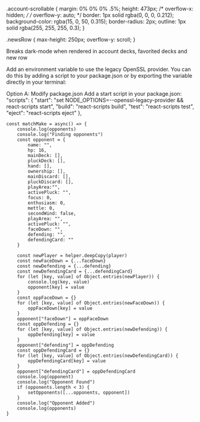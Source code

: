 .account-scrollable {
    margin: 0% 0% 0% .5%;
    height: 473px;
    /* overflow-x: hidden; */
    /* overflow-y: auto; */
    border: 1px solid rgba(0, 0, 0, 0.212);
    background-color: rgba(15, 0, 50, 0.315);
    border-radius: 2px;
    outline: 1px solid rgba(255, 255, 255, 0.3);
  }

  .newsRow {
    max-height: 250px;
    overflow-y: scroll;
  }

  Breaks dark-mode when rendered in account decks, favorited decks and new row



Add an environment variable to use the legacy OpenSSL provider. You can do this by adding a script to your package.json or by exporting the variable directly in your terminal:

Option A: Modify package.json
Add a start script in your package.json:
  "scripts": {
    "start": "set NODE_OPTIONS=--openssl-legacy-provider && react-scripts start",
    "build": "react-scripts build",
    "test": "react-scripts test",
    "eject": "react-scripts eject"
  },




    const matchMake = async() => {
        console.log(opponents)
        console.log("Finding opponents")
        const opponent = {
            name: "",
            hp: 16,
            mainDeck: [],
            pluckDeck: [],
            hand: [],
            ownership: [],
            mainDiscard: [],
            pluckDiscard: [],
            playArea:"",
            activePluck: "",
            focus: 0,
            enthusiasm: 0,
            mettle: 0,
            secondWind: false,
            playArea: "",
            activePluck: "",
            faceDown: "",
            defending: "",
            defendingCard: ""
        }

        const newPlayer = helper.deepCopy(player)
        const newFaceDown = {...faceDown}
        const newDefending = {...defending}
        const newDefendingCard = {...defendingCard}
        for (let [key, value] of Object.entries(newPlayer)) {
            console.log(key, value)
            opponent[key] = value
        }
        const oppFaceDown = {}
        for (let [key, value] of Object.entries(newFaceDown)) {
            oppFaceDown[key] = value
        }
        opponent["faceDown"] = oppFaceDown
        const oppDefending = {}
        for (let [key, value] of Object.entries(newDefending)) {
            oppDefending[key] = value
        }
        opponent["defending"] = oppDefending
        const oppDefendingCard = {}
        for (let [key, value] of Object.entries(newDefendingCard)) {
            oppDefendingCard[key] = value
        }
        opponent["defendingCard"] = oppDefendingCard
        console.log(opponent)
        console.log("Opponent Found")
        if (opponents.length < 3) {
            setOpponents([...opponents, opponent])
        }
        console.log("Opponent Added")
        console.log(opponents)
    }
